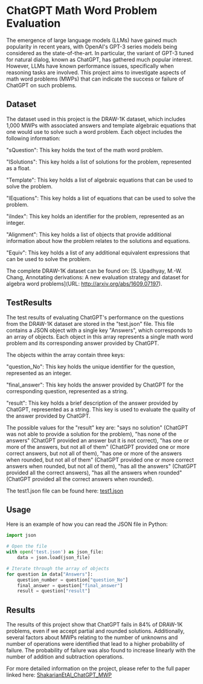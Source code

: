 # ChatGPT Math Word Problem Evaluation
The emergence of large language models (LLMs) have gained much popularity in recent years, with OpenAI's GPT-3 series models being considered as the state-of-the-art. In particular, the variant of GPT-3 tuned for natural dialog, known as ChatGPT, has gathered much popular interest. However, LLMs have known performance issues, specifically when reasoning tasks are involved. This project aims to investigate aspects of math word problems (MWPs) that can indicate the success or failure of ChatGPT on such problems.

## Dataset
The dataset used in this project is the DRAW-1K dataset, which includes 1,000 MWPs with associated answers and template algebraic equations that one would use to solve such a word problem. Each object includes the following information:

"sQuestion": This key holds the text of the math word problem.

"lSolutions": This key holds a list of solutions for the problem, represented as a float.

"Template": This key holds a list of algebraic equations that can be used to solve the problem.

"lEquations": This key holds a list of equations that can be used to solve the problem.

"iIndex": This key holds an identifier for the problem, represented as an integer.

"Alignment": This key holds a list of objects that provide additional information about how the problem relates to the solutions and equations.

"Equiv": This key holds a list of any additional equivalent expressions that can be used to solve the problem.

The complete DRAW-1K dataset can be found on: 
[S. Upadhyay, M.-W. Chang, Annotating derivations: A new evaluation
strategy and dataset for algebra word problems](URL: http://arxiv.org/abs/1609.07197).

## TestResults
The test results of evaluating ChatGPT's performance on the questions from the DRAW-1K dataset are stored in the "test.json" file. This file contains a JSON object with a single key "Answers", which corresponds to an array of objects. Each object in this array represents a single math word problem and its corresponding answer provided by ChatGPT.

The objects within the array contain three keys:

"question_No": This key holds the unique identifier for the question, represented as an integer.

"final_answer": This key holds the answer provided by ChatGPT for the corresponding question, represented as a string.

"result": This key holds a brief description of the answer provided by ChatGPT, represented as a string. This key is used to evaluate the quality of the answer provided by ChatGPT.



The possible values for the "result" key are: "says no solution" (ChatGPT was not able to provide a solution for the problem), "has none of the answers" (ChatGPT provided an answer but it is not correct), "has one or more of the answers, but not all of them" (ChatGPT provided one or more correct answers, but not all of them), "has one or more of the answers when rounded, but not all of them" (ChatGPT provided one or more correct answers when rounded, but not all of them), "has all the answers" (ChatGPT provided all the correct answers), "has all the answers when rounded" (ChatGPT provided all the correct answers when rounded).


The test1.json file can be found here: [test1.json](https://github.com/lab-v2/ChatGPT_MWP_eval/blob/e8230777268b9976c5e7f30a5e9eb86082c274b2/test.json)

## Usage
Here is an example of how you can read the JSON file in Python:
```python
import json

# Open the file
with open('test.json') as json_file:
    data = json.load(json_file)

# Iterate through the array of objects
for question in data["Answers"]:
    question_number = question["question_No"]
    final_answer = question["final_answer"]
    result = question["result"]
```
## Results
The results of this project show that ChatGPT fails in 84% of DRAW-1K problems, even if we accept partial and rounded solutions. Additionally, several factors about MWPs relating to the number of unknowns and number of operations were identified that lead to a higher probability of failure. The probability of failure was also found to increase linearly with the number of addition and subtraction operations.

For more detailed information on the project, please refer to the full paper linked here: [ShakarianEtAl_ChatGPT_MWP](https://github.com/lab-v2/ChatGPT_MWP_eval/blob/e8230777268b9976c5e7f30a5e9eb86082c274b2/ShakarianEtAl_ChatGPT_MWP.pdf)

